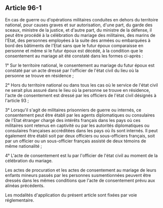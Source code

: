 Article 96-1
----
En cas de guerre ou d'opérations militaires conduites en dehors du territoire
national, pour causes graves et sur autorisation, d'une part, du garde des
sceaux, ministre de la justice, et d'autre part, du ministre de la défense, il
peut être procédé à la célébration du mariage des militaires, des marins de
l'Etat, des personnes employées à la suite des armées ou embarquées à bord des
bâtiments de l'Etat sans que le futur époux comparaisse en personne et même si
le futur époux est décédé, à la condition que le consentement au mariage ait été
constaté dans les formes ci-après :

1° Sur le territoire national, le consentement au mariage du futur époux est
constaté par un acte dressé par l'officier de l'état civil du lieu où la
personne se trouve en résidence ;

2° Hors du territoire national ou dans tous les cas où le service de l'état
civil ne serait plus assuré dans le lieu où la personne se trouve en résidence,
l'acte de consentement est dressé par les officiers de l'état civil désignés à
l'article 93 ;

3° Lorsqu'il s'agit de militaires prisonniers de guerre ou internés, ce
consentement peut être établi par les agents diplomatiques ou consulaires de
l'Etat étranger chargé des intérêts français dans les pays où ces militaires
sont retenus en captivité ou par les autorités diplomatiques ou consulaires
françaises accréditées dans les pays où ils sont internés. Il peut également
être établi soit par deux officiers ou sous-officiers français, soit par un
officier ou un sous-officier français assisté de deux témoins de même
nationalité ;

4° L'acte de consentement est lu par l'officier de l'état civil au moment de la
célébration du mariage.

Les actes de procuration et les actes de consentement au mariage de leurs
enfants mineurs passés par les personnes susmentionnées peuvent être dressés
dans les mêmes conditions que l'acte de consentement prévu aux alinéas
précédents.

Les modalités d'application du présent article sont fixées par voie
réglementaire.
